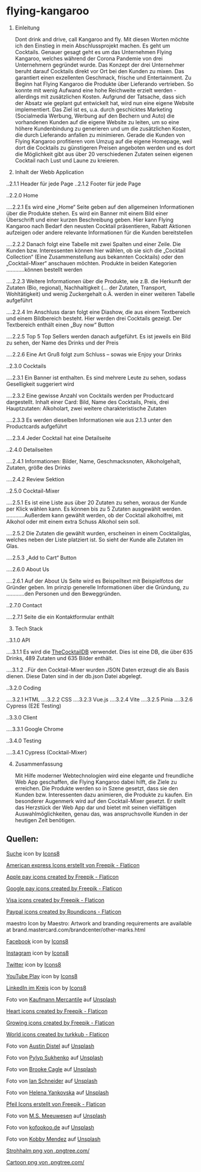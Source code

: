 # flying-kangaroo


1. Einleitung

   Dont drink and drive, call Kangaroo and fly. Mit diesen Worten möchte ich den Einstieg in mein Abschlussprojekt machen. Es geht um Cocktails. Genauer    gesagt geht es um das Unternehmen Flying Kangaroo, welches während der Corona Pandemie von drei Unternehmern gegründet wurde. Das Konzept der drei      Unternehmer beruht darauf Cocktails direkt vor Ort bei den Kunden zu mixen. Das garantiert einen exzellenten Geschmack, frische und Entertainment. Zu    Beginn hat Flying Kangaroo die Produkte über Lieferando vertrieben. So konnte mit wenig Aufwand eine hohe Reichweite erzielt werden - allerdings mit    zusätzlichen Kosten. Aufgrund der Tatsache, dass sich der Absatz wie geplant gut entwickelt hat, wird nun eine eigene Website implementiert. Das Ziel    ist es, u.a. durch geschicktes Marketing (Socialmedia Werbung, Werbung auf den Bechern und Auto) die vorhandenen Kunden auf die eigene Website zu        leiten, um so eine höhere Kundenbindung zu generieren und um die zusätzlichen Kosten, die durch Lieferando anfallen zu minimieren. Gerade die Kunden    von Flying Kangaroo profitieren vom Umzug auf die eigene Homepage, weil dort die Cocktails zu günstigeren Preisen angeboten werden und es dort die      Möglichkeit gibt aus über 20 verschiedenen Zutaten seinen eigenen Cocktail nach Lust und Laune zu kreieren.


2. Inhalt der Webb Application

..2.1.1	Header für jede Page
..2.1.2	Footer für jede Page

..2.2.0	Home

....2.2.1	Es wird eine „Home“ Seite geben auf den allgemeinen Informationen über die Produkte stehen. Es wird ein Banner mit einem Bild einer                     Überschrift und einer kurzen Beschreibung geben. Hier kann Flying Kangaroo nach Bedarf den neusten Cocktail präsentieren, Rabatt Aktionen               aufzeigen oder andere relevante Informationen für die Kunden bereitstellen

....2.2.2	Danach folgt eine Tabelle mit zwei Spalten und einer Zeile. Die Kunden bzw. Interessenten können hier wählen, ob sie sich die „Cocktail                 Collection“ (Eine Zusammenstellung aus bekannten Cocktails) oder den „Cocktail-Mixer“ anschauen möchten. Produkte in beiden Kategorien    ............können bestellt werden

....2.2.3	Weitere Informationen über die Produkte, wie z.B. die Herkunft der Zutaten (Bio, regional), Nachhaltigkeit (… der Zutaten, Transport,                   Wohltätigkeit) und wenig Zuckergehalt o.Ä. werden in einer weiteren Tabelle aufgeführt

....2.2.4	Im Anschluss daran folgt eine Diashow, die aus einem Textbereich und einem Bildbereich besteht. Hier werden drei Cocktails gezeigt. Der                 Textbereich enthält einen „Buy now“ Button

....2.2.5	Top 5 Top Sellers werden danach aufgeführt. Es ist jeweils ein Bild zu sehen, der Name des Drinks und der Preis

....2.2.6	Eine Art Gruß folgt zum Schluss – sowas wie Enjoy your Drinks


..2.3.0	Cocktails

....2.3.1	Ein Banner ist enthalten. Es sind mehrere Leute zu sehen, sodass Geselligkeit suggeriert wird
    
....2.3.2	Eine gewisse Anzahl von Cocktails werden per Productcard dargestellt. Inhalt einer Card: Bild, Name des Cocktails, Preis, drei Hauptzutaten:             Alkoholart, zwei weitere charakteristische Zutaten
    
....2.3.3	 Es werden dieselben Informationen wie aus 2.1.3 unter den Productcards aufgeführt
    
....2.3.4	Jeder Cocktail hat eine Detailseite

..2.4.0	Detailseiten

....2.4.1	Informationen: Bilder, Name, Geschmacksnoten, Alkoholgehalt, Zutaten, größe des Drinks
    
....2.4.2	Review Sektion


..2.5.0	Cocktail-Mixer

....2.5.1	Es ist eine Liste aus über 20 Zutaten zu sehen, woraus der Kunde per Klick wählen kann. Es können bis zu 5 Zutaten ausgewählt werden. ............Außerdem kann gewählt werden, ob der Cocktail alkoholfrei, mit Alkohol oder mit einem extra Schuss Alkohol sein soll.
    
....2.5.2	Die Zutaten die gewählt wurden, erscheinen in einem Cocktailglas, welches neben der Liste platziert ist. So sieht der Kunde alle Zutaten im             Glas.
    
....2.5.3	„Add to Cart“ Button

....2.6.0	About Us

....2.6.1	Auf der About Us Seite wird es Beispeiltext mit Beispielfotos der Gründer geben.  Im prinzip generelle Informationen über die Gründung, zu ............den Personen und den Beweggründen.

..2.7.0	Contact

....2.7.1	Seite die ein Kontaktformular enthält


3.	Tech Stack 

..3.1.0	API

....3.1.1	Es wird die [TheCocktailDB](https://www.thecocktaildb.com/api.php) verwendet. Dies ist eine DB, die über 635 Drinks, 489 Zutaten und 635                 Bilder enthält.
      
....3.1.2 ..Für den Cocktail-Mixer wurden JSON Daten erzeugt die als Basis dienen. Diese Daten sind in der db.json Datei abgelegt.

..3.2.0	Coding

....3.2.1	HTML
....3.2.2	CSS
....3.2.3	Vue.js
....3.2.4	Vite
....3.2.5	Pinia
....3.2.6   Cypress (E2E Testing)

..3.3.0	Client

....3.3.1	Google Chrome

..3.4.0	Testing

....3.4.1	Cypress (Cocktail-Mixer)

4.	Zusammenfassung

    Mit Hilfe moderner Webtechnologien wird eine elegante und freundliche Web App geschaffen, die Flying Kangaroo dabei hilft, die Ziele zu erreichen.       Die Produkte werden so in Szene gesetzt, dass sie den Kunden bzw. Interessenten dazu animieren, die Produkte zu kaufen. Ein besonderer Augenmerk         wird auf den Cocktail-Mixer gesetzt. Er stellt das Herzstück der Web App dar und bietet mit seinen vielfältigen Auswahlmöglichkeiten, genau das, was     anspruchsvolle Kunden in der heutigen Zeit benötigen.



## Quellen:

<a target="_blank" href="https://icons8.com/icon/132/suche">Suche</a> icon by <a target="_blank" href="https://icons8.com">Icons8</a>

<a href="https://www.flaticon.com/de/kostenlose-icons/american-express" title="american express Icons">American express Icons erstellt von Freepik - Flaticon</a>

<a href="https://www.flaticon.com/free-icons/apple-pay" title="apple pay icons">Apple pay icons created by Freepik - Flaticon</a>

<a href="https://www.flaticon.com/free-icons/google-pay" title="google pay icons">Google pay icons created by Freepik - Flaticon</a>

<a href="https://www.flaticon.com/free-icons/visa" title="visa icons">Visa icons created by Freepik - Flaticon</a>

<a href="https://www.flaticon.com/free-icons/paypal" title="paypal icons">Paypal icons created by Roundicons - Flaticon</a>

maestro Icon by Maestro: Artwork and branding requirements are available at
brand.mastercard.com/brandcenter/other-marks.html

<a target="_blank" href="https://icons8.com/icon/59780/facebook">Facebook</a> icon by <a target="_blank" href="https://icons8.com">Icons8</a>

<a target="_blank" href="https://icons8.com/icon/32292/instagram">Instagram</a> icon by <a target="_blank" href="https://icons8.com">Icons8</a>

<a target="_blank" href="https://icons8.com/icon/437/twitter">Twitter</a> icon by <a target="_blank" href="https://icons8.com">Icons8</a>

<a target="_blank" href="https://icons8.com/icon/37326/youtube-play">YouTube Play</a> icon by <a target="_blank" href="https://icons8.com">Icons8</a>

<a target="_blank" href="https://icons8.com/icon/62925/linkedin-im-kreis">LinkedIn im Kreis</a> icon by <a target="_blank" href="https://icons8.com">Icons8</a>

Foto von <a href="https://unsplash.com/@kaufmann_mercantile?utm_source=unsplash&utm_medium=referral&utm_content=creditCopyText">Kaufmann Mercantile</a> auf <a href="https://unsplash.com/de/fotos/Bf5B06xmA3Q?utm_source=unsplash&utm_medium=referral&utm_content=creditCopyText">Unsplash</a>

<a href="https://www.flaticon.com/free-icons/heart" title="heart icons">Heart icons created by Freepik - Flaticon</a>

<a href="https://www.flaticon.com/free-icons/growing" title="growing icons">Growing icons created by Freepik - Flaticon</a>

<a href="https://www.flaticon.com/free-icons/world" title="world icons">World icons created by turkkub - Flaticon</a>

Foto von <a href="https://unsplash.com/@austindistel?utm_source=unsplash&utm_medium=referral&utm_content=creditCopyText">Austin Distel</a> auf <a href="https://unsplash.com/de/fotos/IUitg35kAH0?utm_source=unsplash&utm_medium=referral&utm_content=creditCopyText">Unsplash</a>

Foto von <a href="https://unsplash.com/ko/@novokayn?utm_source=unsplash&utm_medium=referral&utm_content=creditCopyText">Pylyp Sukhenko</a> auf <a href="https://unsplash.com/de/fotos/SrsIBiJPpxs?utm_source=unsplash&utm_medium=referral&utm_content=creditCopyText">Unsplash</a>

Foto von <a href="https://unsplash.com/@brookecagle?utm_source=unsplash&utm_medium=referral&utm_content=creditCopyText">Brooke Cagle</a> auf <a href="https://unsplash.com/de/fotos/qpirSKdJDUw?utm_source=unsplash&utm_medium=referral&utm_content=creditCopyText">Unsplash</a>

Foto von <a href="https://unsplash.com/@goian?utm_source=unsplash&utm_medium=referral&utm_content=creditCopyText">Ian Schneider</a> auf <a href="https://unsplash.com/de/fotos/TamMbr4okv4?utm_source=unsplash&utm_medium=referral&utm_content=creditCopyText">Unsplash</a>

Foto von <a href="https://unsplash.com/@helenayankovska?utm_source=unsplash&utm_medium=referral&utm_content=creditCopyText">Helena Yankovska</a> auf <a href="https://unsplash.com/de/fotos/7EbGkOm8pWM?utm_source=unsplash&utm_medium=referral&utm_content=creditCopyText">Unsplash</a>

<a href="https://www.flaticon.com/de/kostenlose-icons/pfeil" title="pfeil Icons">Pfeil Icons erstellt von Freepik - Flaticon</a>

Foto von <a href="https://unsplash.com/de/@meeuwesen?utm_source=unsplash&utm_medium=referral&utm_content=creditCopyText">M.S. Meeuwesen</a> auf <a href="https://unsplash.com/de/fotos/QYWYnzvPTAQ?utm_source=unsplash&utm_medium=referral&utm_content=creditCopyText">Unsplash</a>

Foto von <a href="https://unsplash.com/@kofookoo?utm_source=unsplash&utm_medium=referral&utm_content=creditCopyText">kofookoo.de</a> auf <a href="https://unsplash.com/de/fotos/6EgxRnKU5BI?utm_source=unsplash&utm_medium=referral&utm_content=creditCopyText">Unsplash</a>

Foto von <a href="https://unsplash.com/pt-br/@kobbymendez?utm_source=unsplash&utm_medium=referral&utm_content=creditCopyText">Kobby Mendez</a> auf <a href="https://unsplash.com/de/fotos/xBFTjrMIC0c?utm_source=unsplash&utm_medium=referral&utm_content=creditCopyText">Unsplash</a>

<a href='https://.pngtree.com/so/Strohhalm'>Strohhalm png von .pngtree.com/</a>

<a href='https://.pngtree.com/so/Cartoon'>Cartoon png von .pngtree.com/</a>
